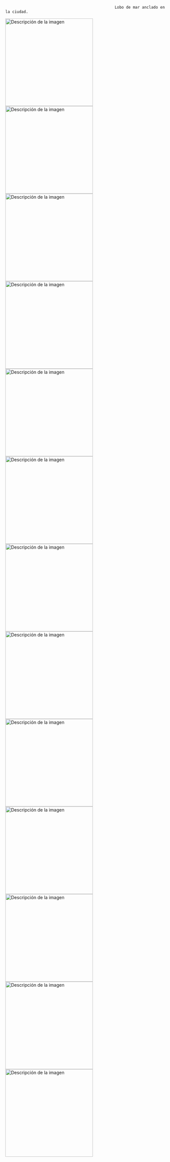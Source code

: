                                                     Lobo de mar anclado en la ciudad.

<img src="https://github.com/BeepBoopVictor/BeepBoopVictor/assets/145380029/c280070c-9c33-4ca9-a2bd-57113a04ee18" alt="Descripción de la imagen" width="275" height="275">

<img src="https://github.com/BeepBoopVictor/BeepBoopVictor/assets/145380029/37dac896-9e10-4795-8464-9837bce46c61" alt="Descripción de la imagen" width="275" height="275">

<img src="https://github.com/BeepBoopVictor/BeepBoopVictor/assets/145380029/1eeb7f55-f5b0-4f42-ad66-cb712a0b9efb" alt="Descripción de la imagen" width="275" height="275">



<img src="https://github.com/BeepBoopVictor/BeepBoopVictor/assets/145380029/f33bcd7f-059f-43e7-865f-fd59191cbd84" alt="Descripción de la imagen" width="275" height="275">

<img src="https://github.com/BeepBoopVictor/BeepBoopVictor/assets/145380029/311a1554-57a8-4b26-81bc-f88acc0bcda9" alt="Descripción de la imagen" width="275" height="275">

<img src="https://github.com/BeepBoopVictor/BeepBoopVictor/assets/145380029/b887f765-8cc5-43a5-a957-43f145a0a8ff" alt="Descripción de la imagen" width="275" height="275">

<img src="https://github.com/BeepBoopVictor/BeepBoopVictor/assets/145380029/cd0a051f-f597-4277-bf5f-ca01a6b6ad14" alt="Descripción de la imagen" width="275" height="275">

<img src="https://github.com/BeepBoopVictor/BeepBoopVictor/assets/145380029/350b63a3-837d-443d-b335-99b4af48d35a" alt="Descripción de la imagen" width="275" height="275">

<img src="https://github.com/BeepBoopVictor/BeepBoopVictor/assets/145380029/8c88d86c-34b2-4d9d-95a1-9507db0d240c" alt="Descripción de la imagen" width="275" height="275">

<img src="https://github.com/BeepBoopVictor/BeepBoopVictor/assets/145380029/a74c6df0-67f4-43f4-85df-ca6c27c30f4d" alt="Descripción de la imagen" width="275" height="275">

<img src="https://github.com/BeepBoopVictor/BeepBoopVictor/assets/145380029/9465e76b-ff3a-4316-a894-7f9460aeb56a" alt="Descripción de la imagen" width="275" height="275">

<img src="https://github.com/BeepBoopVictor/BeepBoopVictor/assets/145380029/d6dd4833-754b-49af-befe-6610befa2434" alt="Descripción de la imagen" width="275" height="275">

<img src="https://github.com/BeepBoopVictor/BeepBoopVictor/assets/145380029/7c896550-a8ed-47f1-aef0-1628961aa415" alt="Descripción de la imagen" width="275" height="275">






